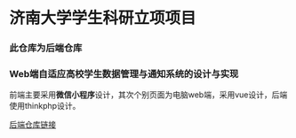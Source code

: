 # 济南大学学生科研立项项目
### 此仓库为后端仓库
### Web端自适应高校学生数据管理与通知系统的设计与实现

前端主要采用**微信小程序**设计，其次个别页面为电脑web端，采用vue设计，后端使用thinkphp设计。

[后端仓库链接](https://github.com/mofengmo/University-management-system-background "点击跳转")
